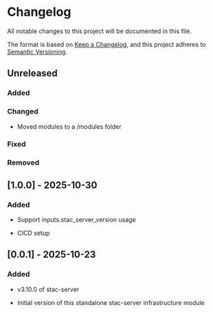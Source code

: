 # Changelog

All notable changes to this project will be documented in this file.

The format is based on [Keep a Changelog](https://keepachangelog.com/en/1.1.0/),
and this project adheres to [Semantic Versioning](http://semver.org/spec/v2.0.0.html).

## Unreleased

### Added

### Changed

- Moved modules to a /modules folder

### Fixed

### Removed

## [1.0.0] - 2025-10-30

### Added

- Support inputs.stac_server_version usage

- CICD setup

## [0.0.1] - 2025-10-23

### Added

- v3.10.0 of stac-server

- Initial version of this standalone stac-server infrastructure module
